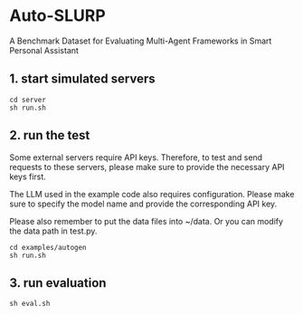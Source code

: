 # Auto-SLURP
A Benchmark Dataset for Evaluating Multi-Agent Frameworks in Smart Personal Assistant
## 1. start simulated servers
```
cd server
sh run.sh
```
## 2. run the test
Some external servers require API keys. Therefore, to test and send requests to these servers, please make sure to provide the necessary API keys first.

The LLM used in the example code also requires configuration. Please make sure to specify the model name and provide the corresponding API key.

Please also remember to put the data files into ~/data. Or you can modify the data path in test.py.
```
cd examples/autogen
sh run.sh
```
## 3. run evaluation
```
sh eval.sh
``` 
